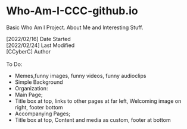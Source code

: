 # Who-Am-I-CCC-github.io
Basic Who Am I Project. About Me and Interesting Stuff.
<div>
[2022/02/16] Date Started
<div>
[2022/02/24] Last Modified
<div>
[CCyberC] Author
<div>
<br>
To Do:
<div>
<ul>
  <li> Memes,funny images, funny videos, funny audioclips
  <li> Simple Background
  <br>
  <li> Organization:
  <li> Main Page;
  <li> Title box at top, links to other pages at far left, Welcoming image on right, footer bottom
  <li> Accompanying Pages;
  <li> Title box at top, Content and media as custom, footer at bottom
</ul>
